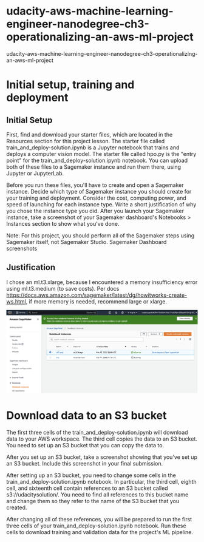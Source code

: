 # udacity-aws-machine-learning-engineer-nanodegree-ch3-operationalizing-an-aws-ml-project
udacity-aws-machine-learning-engineer-nanodegree-ch3-operationalizing-an-aws-ml-project

# Initial setup, training and deployment
## Initial Setup
First, find and download your starter files, which are located in the Resources section for this project lesson. The starter file called train_and_deploy-solution.ipynb is a Jupyter notebook that trains and deploys a computer vision model. The starter file called hpo.py is the "entry point" for the train_and_deploy-solution.ipynb notebook. You can upload both of these files to a Sagemaker instance and run them there, using Jupyter or JupyterLab.

Before you run these files, you'll have to create and open a Sagemaker instance. Decide which type of Sagemaker instance you should create for your training and deployment. Consider the cost, computing power, and speed of launching for each instance type. Write a short justification of why you chose the instance type you did. After you launch your Sagemaker instance, take a screenshot of your Sagemaker dashboard's Notebooks > Instances section to show what you've done.

Note: For this project, you should perform all of the Sagemaker steps using Sagemaker itself, not Sagemaker Studio.
Sagemaker Dashboard screenshots

## Justification
I chose an ml.t3.xlarge, because I encountered a memory insufficiency error using ml.t3.medium (to save costs). Per docs https://docs.aws.amazon.com/sagemaker/latest/dg/howitworks-create-ws.html, if more memory is needed, recommend large or xlarge.

![sm-notebook-instance.png](sm-notebook-instance.png)

# Download data to an S3 bucket
The first three cells of the train_and_deploy-solution.ipynb will download data to your AWS workspace. The third cell copies the data to an S3 bucket. You need to set up an S3 bucket that you can copy the data to.

After you set up an S3 bucket, take a screenshot showing that you've set up an S3 bucket. Include this screenshot in your final submission.

After setting up an S3 bucket, you need to change some cells in the train_and_deploy-solution.ipynb notebook. In particular, the third cell, eighth cell, and sixteenth cell contain references to an S3 bucket called s3://udacitysolution/. You need to find all references to this bucket name and change them so they refer to the name of the S3 bucket that you created.

After changing all of these references, you will be prepared to run the first three cells of your train_and_deploy-solution.ipynb notebook. Run these cells to download training and validation data for the project's ML pipeline.